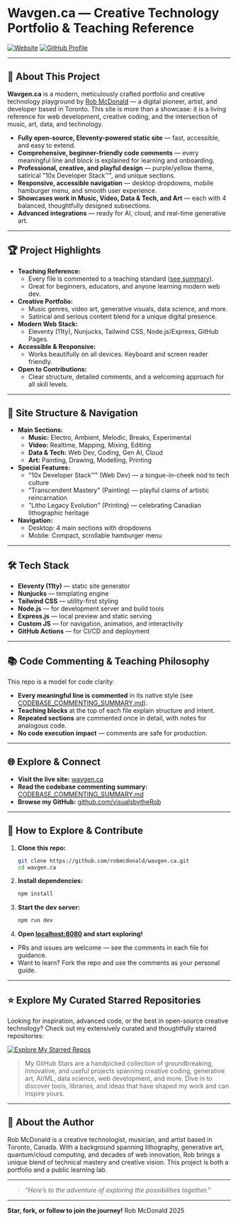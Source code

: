 # Wavgen.ca — Creative Technology Portfolio & Teaching Reference

[![Website](https://img.shields.io/badge/Visit-wavgen.ca-blueviolet?style=for-the-badge)](https://wavgen.ca)
[![GitHub Profile](https://img.shields.io/badge/visualsbytheRob-GitHub-black?style=for-the-badge&logo=github)](https://github.com/visualsbytheRob)

---

## 🚀 About This Project

**Wavgen.ca** is a modern, meticulously crafted portfolio and creative technology playground by [Rob McDonald](https://github.com/visualsbytheRob) — a digital pioneer, artist, and developer based in Toronto. This site is more than a showcase: it is a living reference for web development, creative coding, and the intersection of music, art, data, and technology.

- **Fully open-source, Eleventy-powered static site** — fast, accessible, and easy to extend.
- **Comprehensive, beginner-friendly code comments** — every meaningful line and block is explained for learning and onboarding.
- **Professional, creative, and playful design** — purple/yellow theme, satirical "10x Developer Stack™", and unique sections.
- **Responsive, accessible navigation** — desktop dropdowns, mobile hamburger menu, and smooth user experience.
- **Showcases work in Music, Video, Data & Tech, and Art** — each with 4 balanced, thoughtfully designed subsections.
- **Advanced integrations** — ready for AI, cloud, and real-time generative art.

---

## 🏆 Project Highlights

- **Teaching Reference:**
  - Every file is commented to a teaching standard ([see summary](CODEBASE_COMMENTING_SUMMARY.md)).
  - Great for beginners, educators, and anyone learning modern web dev.
- **Creative Portfolio:**
  - Music genres, video art, generative visuals, data science, and more.
  - Satirical and serious content blend for a unique digital presence.
- **Modern Web Stack:**
  - Eleventy (11ty), Nunjucks, Tailwind CSS, Node.js/Express, GitHub Pages.
- **Accessible & Responsive:**
  - Works beautifully on all devices. Keyboard and screen reader friendly.
- **Open to Contributions:**
  - Clear structure, detailed comments, and a welcoming approach for all skill levels.

---

## 🧩 Site Structure & Navigation

- **Main Sections:**
  - **Music:** Electro, Ambient, Melodic, Breaks, Experimental
  - **Video:** Realtime, Mapping, Mixing, Editing
  - **Data & Tech:** Web Dev, Coding, Gen AI, Cloud
  - **Art:** Painting, Drawing, Modelling, Printing
- **Special Features:**
  - "10x Developer Stack™" (Web Dev) — a tongue-in-cheek nod to tech culture
  - "Transcendent Mastery" (Painting) — playful claims of artistic reincarnation
  - "Litho Legacy Evolution" (Printing) — celebrating Canadian lithographic heritage
- **Navigation:**
  - Desktop: 4 main sections with dropdowns
  - Mobile: Compact, scrollable hamburger menu

---

## 🛠️ Tech Stack

- **Eleventy (11ty)** — static site generator
- **Nunjucks** — templating engine
- **Tailwind CSS** — utility-first styling
- **Node.js** — for development server and build tools
- **Express.js** — local preview and static serving
- **Custom JS** — for navigation, animation, and interactivity
- **GitHub Actions** — for CI/CD and deployment

---

## 📚 Code Commenting & Teaching Philosophy

This repo is a model for code clarity:
- **Every meaningful line is commented** in its native style (see [CODEBASE_COMMENTING_SUMMARY.md](CODEBASE_COMMENTING_SUMMARY.md)).
- **Teaching blocks** at the top of each file explain structure and intent.
- **Repeated sections** are commented once in detail, with notes for analogous code.
- **No code execution impact** — comments are safe for production.

---

## 🌐 Explore & Connect

- **Visit the live site:** [wavgen.ca](https://wavgen.ca)
- **Read the codebase commenting summary:** [CODEBASE_COMMENTING_SUMMARY.md](CODEBASE_COMMENTING_SUMMARY.md)
- **Browse my GitHub:** [github.com/visualsbytheRob](https://github.com/visualsbytheRob)

---

## 🤝 How to Explore & Contribute

1. **Clone this repo:**
   ```sh
   git clone https://github.com/robmcdonald/wavgen.ca.git
   cd wavgen.ca
   ```
2. **Install dependencies:**
   ```sh
   npm install
   ```
3. **Start the dev server:**
   ```sh
   npm run dev
   ```
4. **Open [localhost:8080](http://localhost:8080) and start exploring!**

- PRs and issues are welcome — see the comments in each file for guidance.
- Want to learn? Fork the repo and use the comments as your personal guide.

---

## ⭐ Explore My Curated Starred Repositories

Looking for inspiration, advanced code, or the best in open-source creative technology? Check out my extensively curated and thoughtfully starred repositories:

[![Explore My Starred Repos](https://img.shields.io/badge/See%20My%20Stars%20%E2%98%85-visualsbytheRob?style=for-the-badge&logo=github)](https://github.com/visualsbytheRob?tab=stars)

> My GitHub Stars are a handpicked collection of groundbreaking, innovative, and useful projects spanning creative coding, generative art, AI/ML, data science, web development, and more. Dive in to discover tools, libraries, and ideas that have shaped my work and can inspire yours.

---

## 🧠 About the Author

Rob McDonald is a creative technologist, musician, and artist based in Toronto, Canada. With a background spanning lithography, generative art, quantum/cloud computing, and decades of web innovation, Rob brings a unique blend of technical mastery and creative vision. This project is both a portfolio and a public learning lab.

---

> *“Here’s to the adventure of exploring the possibilities together.”*

---

**Star, fork, or follow to join the journey!**
Rob McDonald 2025
